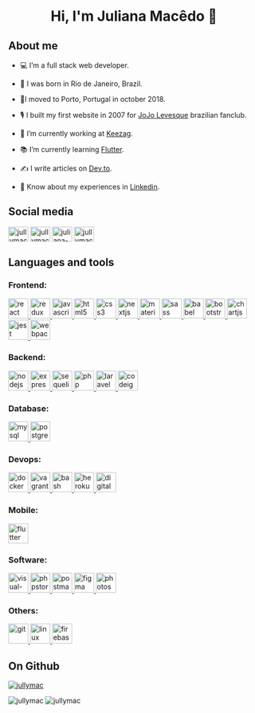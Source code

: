# <p align="center">Hi, I'm Juliana Macêdo 👋 </p>

## About me

- 💻 I’m a full stack web developer.

- 👶 I was born in Rio de Janeiro, Brazil.

- 🏡I moved to Porto, Portugal in october 2018.

- 🎙️ I built my first website in 2007 for [JoJo Levesque](https://pt.wikipedia.org/wiki/JoJo) brazilian fanclub.

- 💼 I’m currently working at [Keezag](https://www.keezag.com).

- 📚 I’m currently learning [Flutter](https://flutter.dev/).

- ✍️ I write articles on [Dev.to](https://dev.to/jullymac).

- 📄 Know about my experiences in [Linkedin](https://www.linkedin.com/in/juliana-macedo).

## Social media

<p align="left">
<a href="https://dev.to/jullymac" target="blank"><img align="center" src="https://cdn.jsdelivr.net/npm/simple-icons@3.0.1/icons/dev-dot-to.svg" alt="jullymac" height="30" width="40" /></a>
<a href="https://twitter.com/jullymac" target="blank"><img align="center" src="https://cdn.jsdelivr.net/npm/simple-icons@3.0.1/icons/twitter.svg" alt="jullymac" height="30" width="40" /></a>
<a href="https://linkedin.com/in/juliana-macedo" target="blank"><img align="center" src="https://cdn.jsdelivr.net/npm/simple-icons@3.0.1/icons/linkedin.svg" alt="juliana-macedo" height="30" width="40" /></a>
<a href="https://instagram.com/jullymac" target="blank"><img align="center" src="https://cdn.jsdelivr.net/npm/simple-icons@3.0.1/icons/instagram.svg" alt="jullymac" height="30" width="40" /></a>
</p>

## Languages and tools

### Frontend:

<a href="https://reactjs.org/" target="_blank"> <img src="https://devicons.github.io/devicon/devicon.git/icons/react/react-original-wordmark.svg" alt="react" width="40" height="40"/> </a>
<a href="https://redux.js.org" target="_blank"> <img src="https://devicons.github.io/devicon/devicon.git/icons/redux/redux-original.svg" alt="redux" width="40" height="40"/> </a>
<a href="https://developer.mozilla.org/en-US/docs/Web/JavaScript" target="_blank"> <img src="https://devicons.github.io/devicon/devicon.git/icons/javascript/javascript-original.svg" alt="javascript" width="40" height="40"/> </a>
<a href="https://www.w3.org/html/" target="_blank"> <img src="https://devicons.github.io/devicon/devicon.git/icons/html5/html5-original-wordmark.svg" alt="html5" width="40" height="40"/> </a>
<a href="https://www.w3schools.com/css/" target="_blank"> <img src="https://devicons.github.io/devicon/devicon.git/icons/css3/css3-original-wordmark.svg" alt="css3" width="40" height="40"/> </a>
<a href="https://nextjs.org/" target="_blank"> <img src="https://cdn.worldvectorlogo.com/logos/nextjs-3.svg" alt="nextjs" width="40" height="40"/> </a>
<a href="https://material-ui.com/" target="_blank"> <img src="https://cdn.worldvectorlogo.com/logos/material-ui-1.svg" alt="material-ui" width="40" height="40"/> </a>
<a href="https://sass-lang.com" target="_blank"> <img src="https://devicons.github.io/devicon/devicon.git/icons/sass/sass-original.svg" alt="sass" width="40" height="40"/> </a>
<a href="https://babeljs.io/" target="_blank"> <img src="https://www.vectorlogo.zone/logos/babeljs/babeljs-icon.svg" alt="babel" width="40" height="40"/> </a>
<a href="https://getbootstrap.com" target="_blank"> <img src="https://devicons.github.io/devicon/devicon.git/icons/bootstrap/bootstrap-plain.svg" alt="bootstrap" width="40" height="40"/> </a>
<a href="https://www.chartjs.org" target="_blank"> <img src="https://www.chartjs.org/media/logo-title.svg" alt="chartjs" width="40" height="40"/> </a>
<a href="https://jestjs.io" target="_blank"> <img src="https://www.vectorlogo.zone/logos/jestjsio/jestjsio-icon.svg" alt="jest" width="40" height="40"/> </a>
<a href="https://webpack.js.org" target="_blank"> <img src="https://devicons.github.io/devicon/devicon.git/icons/webpack/webpack-original.svg" alt="webpack" width="40" height="40"/> </a>

### Backend:

<a href="https://nodejs.org" target="_blank"> <img src="https://devicons.github.io/devicon/devicon.git/icons/nodejs/nodejs-original-wordmark.svg" alt="nodejs" width="40" height="40"/> </a>
<a href="https://expressjs.com" target="_blank"> <img src="https://devicons.github.io/devicon/devicon.git/icons/express/express-original-wordmark.svg" alt="express" width="40" height="40"/> </a>
<a href="https://sequelize.org/" target="_blank"> <img src="https://devicons.github.io/devicon/devicon.git/icons/sequelize/sequelize-original.svg" alt="sequelize" width="40" height="40"/> </a>
<a href="https://www.php.net" target="_blank"> <img src="https://devicons.github.io/devicon/devicon.git/icons/php/php-original.svg" alt="php" width="40" height="40"/> </a>
<a href="https://laravel.com/" target="_blank"> <img src="https://devicons.github.io/devicon/devicon.git/icons/laravel/laravel-plain-wordmark.svg" alt="laravel" width="40" height="40"/> </a>
<a href="https://codeigniter.com" target="_blank"> <img src="https://cdn.worldvectorlogo.com/logos/codeigniter.svg" alt="codeigniter" width="40" height="40"/> </a>

### Database:

<a href="https://www.mysql.com/" target="_blank"> <img src="https://devicons.github.io/devicon/devicon.git/icons/mysql/mysql-original-wordmark.svg" alt="mysql" width="40" height="40"/> </a>
<a href="https://www.postgresql.org" target="_blank"> <img src="https://devicons.github.io/devicon/devicon.git/icons/postgresql/postgresql-original-wordmark.svg" alt="postgresql" width="40" height="40"/> </a>

### Devops:

<a href="https://www.docker.com/" target="_blank"> <img src="https://devicons.github.io/devicon/devicon.git/icons/docker/docker-original-wordmark.svg" alt="docker" width="40" height="40"/> </a>
<a href="https://www.vagrantup.com/" target="_blank"> <img src="https://www.vectorlogo.zone/logos/vagrantup/vagrantup-icon.svg" alt="vagrant" width="40" height="40"/> </a>
<a href="https://www.gnu.org/software/bash/" target="_blank"> <img src="https://www.vectorlogo.zone/logos/gnu_bash/gnu_bash-icon.svg" alt="bash" width="40" height="40"/> </a>
<a href="https://heroku.com" target="_blank"> <img src="https://www.vectorlogo.zone/logos/heroku/heroku-icon.svg" alt="heroku" width="40" height="40"/> </a>
<a href="https://www.digitalocean.com/" target="_blank"> <img src="https://cdn.worldvectorlogo.com/logos/digitalocean-icon-1.svg" alt="digitaloceani" width="40" height="40"/> </a>

### Mobile:

<a href="https://flutter.dev" target="_blank"> <img src="https://www.vectorlogo.zone/logos/flutterio/flutterio-icon.svg" alt="flutter" width="40" height="40"/> </a>

### Software:

<a href="https://code.visualstudio.com/" target="_blank"> <img src="https://cdn.worldvectorlogo.com/logos/visual-studio-code-1.svg" alt="visual-studio-code" width="40" height="40"/> </a>
<a href="https://www.jetbrains.com/phpstorm/" target="_blank"> <img src="https://devicons.github.io/devicon/devicon.git/icons/phpstorm/phpstorm-original.svg" alt="phpstorm" width="40" height="40"/> </a>
<a href="https://postman.com" target="_blank"> <img src="https://www.vectorlogo.zone/logos/getpostman/getpostman-icon.svg" alt="postman" width="40" height="40"/> </a>
<a href="https://www.figma.com/" target="_blank"> <img src="https://www.vectorlogo.zone/logos/figma/figma-icon.svg" alt="figma" width="40" height="40"/> </a>
<a href="https://www.photoshop.com/en" target="_blank"> <img src="https://devicons.github.io/devicon/devicon.git/icons/photoshop/photoshop-plain.svg" alt="photoshop" width="40" height="40"/> </a>

### Others:

<a href="https://git-scm.com/" target="_blank"> <img src="https://www.vectorlogo.zone/logos/git-scm/git-scm-icon.svg" alt="git" width="40" height="40"/> </a>
<a href="https://www.linux.org/" target="_blank"> <img src="https://devicons.github.io/devicon/devicon.git/icons/linux/linux-original.svg" alt="linux" width="40" height="40"/> </a>
<a href="https://firebase.google.com/" target="_blank"> <img src="https://www.vectorlogo.zone/logos/firebase/firebase-icon.svg" alt="firebase" width="40" height="40"/> </a>

## On Github

<a href="https://github.com/ryo-ma/github-profile-trophy"><img src="https://github-profile-trophy.vercel.app/?username=jullymac&margin-w=10" alt="jullymac" /></a>

<img src="https://github-readme-stats.vercel.app/api/top-langs?username=jullymac&show_icons=true&locale=en&layout=compact" alt="jullymac" />

<img src="https://github-readme-stats.vercel.app/api?username=jullymac&show_icons=true&locale=en" alt="jullymac" />
